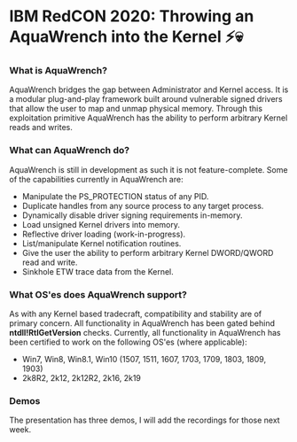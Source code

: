 # IBM RedCON 2020: Throwing an AquaWrench into the Kernel :zap::skull:

### What is AquaWrench?

AquaWrench bridges the gap between Administrator and Kernel access. It is a modular plug-and-play framework built around vulnerable signed drivers that allow the user to map and unmap physical memory. Through this exploitation primitive AquaWrench has the ability to perform arbitrary Kernel reads and writes.

### What can AquaWrench do?

AquaWrench is still in development as such it is not feature-complete. Some of the capabilities currently in AquaWrench are:

  - Manipulate the PS_PROTECTION status of any PID.
  - Duplicate handles from any source process to any target process.
  - Dynamically disable driver signing requirements in-memory.
  - Load unsigned Kernel drivers into memory.
  - Reflective driver loading (work-in-progress).
  - List/manipulate Kernel notification routines.
  - Give the user the ability to perform arbitrary Kernel DWORD/QWORD read and write.
  - Sinkhole ETW trace data from the Kernel.

### What OS'es does AquaWrench support?

As with any Kernel based tradecraft, compatibility and stability are of primary concern. All functionality in AquaWrench has been gated behind **ntdll!RtlGetVersion** checks. Currently, all functionality in AquaWrench has been certified to work on the following OS'es (where applicable):

  - Win7, Win8, Win8.1, Win10 (1507, 1511, 1607, 1703, 1709, 1803, 1809, 1903)
  - 2k8R2, 2k12, 2k12R2, 2k16, 2k19

### Demos

The presentation has three demos, I will add the recordings for those next week.
